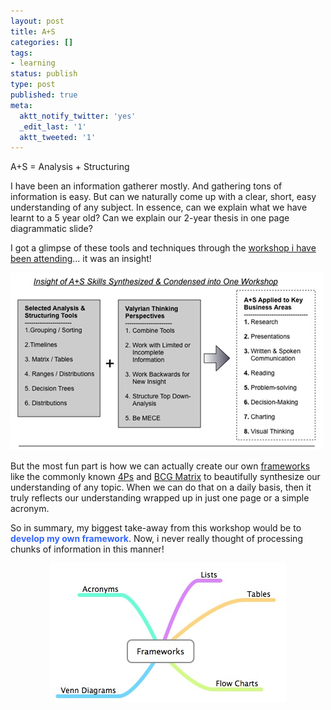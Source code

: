 ```yaml
---
layout: post
title: A+S
categories: []
tags:
- learning
status: publish
type: post
published: true
meta:
  aktt_notify_twitter: 'yes'
  _edit_last: '1'
  aktt_tweeted: '1'
---
```

A+S = Analysis + Structuring

I have been an information gatherer mostly. And gathering tons of information is easy. But can we naturally come up with a clear, short, easy understanding of any subject. In essence, can we explain what we have learnt to a 5 year old? Can we explain our 2-year thesis in one page diagrammatic slide?

I got a glimpse of these tools and techniques through the <a href="http://web.mac.com/danonthe/A+S/Introduction.html">workshop i have been attending</a>... it was an insight!

<img class="aligncenter size-full wp-image-508" src="/img/as-workshop.jpg" alt="" />

But the most fun part is how we can actually create our own <a href="http://www.valuebasedmanagement.net/">frameworks</a> like the commonly known <a href="http://www.valuebasedmanagement.net/methods_marketing_mix.html">4Ps</a> and <a href="http://www.valuebasedmanagement.net/methods_bcgmatrix.html">BCG Matrix</a> to beautifully synthesize our understanding of any topic. When we can do that on a daily basis, then it truly reflects our understanding wrapped up in just one page or a simple acronym.

So in summary, my biggest take-away from this workshop would be to <span style="color: #3366ff;"><strong>develop my own framework</strong></span>. Now, i never really thought of processing chunks of information in this manner!
<p style="text-align: center;"><img class="size-full wp-image-511  aligncenter" src="/img/framework.jpg" alt="" /></p>
